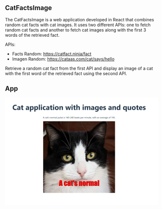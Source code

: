 ## CatFactsImage

The CatFactsImage is a web application developed in React that combines random cat facts with cat images. It uses two different APIs: one to fetch random cat facts and another to fetch cat images along with the first 3 words of the retrieved fact.

APIs:

- Facts Random: https://catfact.ninja/fact
- Imagen Random: https://cataas.com/cat/says/hello

Retrieve a random cat fact from the first API and display an image of a cat with the first word of the retrieved fact using the second API.

## App

![An example of how the application looks](exampleApp.png)
